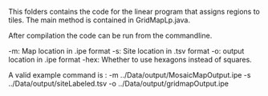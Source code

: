This folders contains the code for the linear program that assigns regions to tiles. The main method is contained in GridMapLp.java.

After compilation the code can be run from the commandline. 

-m: Map location in .ipe format
-s: Site location in .tsv format
-o: output location in .ipe format
-hex: Whether to use hexagons instead of squares.

A valid example command is : -m ../Data/output/MosaicMapOutput.ipe -s ../Data/output/siteLabeled.tsv -o ../Data/output/gridmapOutput.ipe


